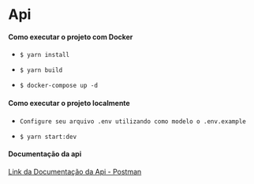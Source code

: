 # Api

#### Como executar o projeto com Docker

- `$ yarn install`

- `$ yarn build`

- `$ docker-compose up -d`

#### Como executar o projeto localmente

- `Configure seu arquivo .env utilizando como modelo o .env.example`

- `$ yarn start:dev`

#### Documentação da api

[Link da Documentação da Api - Postman](https://documenter.getpostman.com/view/9702967/TVt2c3oT 'LInk da Documentação da Api - Postman')
